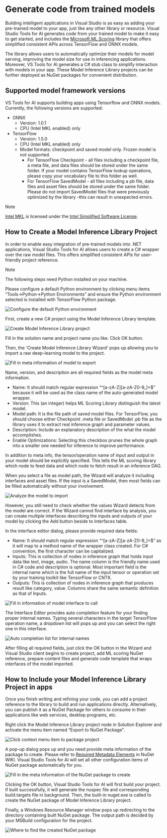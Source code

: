 # Generate code from trained models

Building intelligent applications in Visual Studio is as easy as adding your pre-trained model to your app, just like any other library or resource. Visual Studio Tools for AI generates code from your trained model to make it easy to get started, and includes the [Microsoft.ML.Scoring](https://www.nuget.org/packages/Microsoft.ML.Scoring/) library that offers simplified consistent APIs across TensorFlow and ONNX models.

The library allows users to automatically optimize their models for model serving, improving the model size for use in inferencing applications. Moreover, VS Tools for AI generates a C# stub class to simplify interaction with models in your app. These Model Inference Library projects can be further deployed as NuGet packages for convenient distribution.

## Supported model framework versions
VS Tools for AI supports building apps using Tensorflow and ONNX models. Currently, the following versions are supported:

-   ONNX
    -   Version: 1.0.1
    -   CPU (Intel MKL enabled) only
-   TensorFlow
    -   Version: 1.5.0
    -   CPU (Intel MKL enabled) only
    -   Model formats: checkpoint and saved model only. Frozen model is not supported.
        -   For TensorFlow Checkpoint - all files including a checkpoint file, a meta file, and data files should be stored under the same folder. If your model contains TensorFlow lookup operations, please copy your vocabulary file to this folder as well.
        -   For TensorFlow SavedModel - all files including a pb file, data files and asset files should be stored under the same folder. Please do not import SavedModel files that were previously optimized by the library -this can result in unexpected errors.

> [!NOTE]
>
> [Intel MKL](https://software.intel.com/en-us/mkl) is licensed under the [Intel Simplified Software License](https://software.intel.com/en-us/license/intel-simplified-software-license).

## How to Create a Model Inference Library Project

In order to enable easy integration of pre-trained models into .NET applications, Visual Studio Tools for AI allows users to create a C# wrapper over the raw model files. This offers simplified consistent APIs for user-friendly project reference.

> [!NOTE]
>
> The following steps need Python installed on your machine.  

Please configure a default Python environment by clicking menu items “Tools->Python->Python Environments” and ensure the Python environment selected is installed with TensorFlow Python package.

![Configure the default Python environment](/docs/media/model-inference/configure_python.png)

First, create a new C# project using the Model Inference Library template.

![Create Model Inference Library project](/docs/media/model-inference/create_project.png)

Fill in the solution name and project name you like. Click OK button.

Then, the 'Create Model Inference Library Wizard' pops up allowing you to import a raw deep-learning model to the project.

![Fill in meta information of model to export](/docs/media/model-inference/importer_dialog.png)

Name, version, and description are all required fields as the model meta information.

+ Name: It should match regular expression “^[a-zA-Z][a-zA-Z0-9_]+$” because it will be used as the class name of the auto-generated model wrapper.
+ Version: This (an integer) helps ML Scoring Library distinguish the latest model.
+ Model path: It is the file path of saved model files. For TensorFlow, you should choose either Checkpoint .meta file or SavedModel .pb file as the library uses it to extract real inference graph and parameter values.
+ Description: Include an explanatory description of the what the model accomplishes.
+ Enable Optimizations: Selecting this checkbox prunes the whole graph into a smaller one needed for inference to improve performance.

In addition to meta info, the tensor/operation name of input and output in your model should be explicitly specified. This tells the ML scoring library which node to feed data and which node to fetch result in an inference DAG. 

When you select a file as model path, the Wizard will analyze it including interfaces and asset files. If the input is a SavedModel, then most fields can be filled automatically without your involvement.

![Analyze the model to import](/docs/media/model-inference/analyze_model.png)

However, you still need to check whether the values Wizard detects from the model are correct. If the Wizard cannot find interface by analysis, you can create multiple interfaces describing the inputs and outputs of your model by clicking the Add button beside to Interfaces table.

In the interface editor dialog, please provide required data fields:

+ Name: It should match regular expression “^[a-zA-Z][a-zA-Z0-9_]+$” as it will map to a method name of the wrapper class created. For C# convention, the first character can be capitalized.
+ Inputs: This is collection of nodes in inference graph that holds input data like text, image, audio. The name column is the friendly name used in C# code and description is optional. Most important field is the internal name which is the full name of the input tensor or operation set by your training toolkit like TensorFlow or CNTK.
+ Outputs: This is collection of nodes in inference graph that produces result like category, value. Columns share the same semantic definition as that of Inputs.

![Fill in information of model interface to call](/docs/media/model-inference/interface_dialog.png)

The Interface Editor provides auto completion feature for your finding proper internal names. Typing several characters in the target TensorFlow operation name, a dropdown list will pops up and you can select the right one in this interface.

![Auto completion list for internal names](/docs/media/model-inference/auto_completion.png)

After filling all required fields, just click the OK button in the Wizard and Visual Studio client begins to create project, add ML scoring NuGet reference, prepare content files and generate code template that wraps interfaces of the model imported.

## How to Include your Model Inference Library Project in apps

Once you finish writing and refining your code, you can add a project reference to the library to build and run applications directly. Alternatively, you can publish it as a NuGet Package for others to consume in their applications like web services, desktop programs, etc.

Right click the Model Inference Library project node in Solution Explorer and activate the menu item named “Export to NuGet Package”.

![Click context menu item to package project](/docs/media/model-inference/create_nupkg.png)

A pop-up dialog pops up and you need provide meta information of the package to create. Please refer to [Required Metadata Elements](https://docs.microsoft.com/en-us/nuget/schema/nuspec#required-metadata-elements) in NuGet WIKI. Visual Studio Tools for AI will set all other configuration items of NuGet package automatically for you.

![Fill in the meta information of the NuGet package to create](/docs/media/model-inference/package_dialog.png)

Clicking the OK button, Visual Studio Tools for AI will first build your project. If built successfully, it will generate the nuspec file and corresponding build.targets file in background. Then, the built-in nuget.exe is called to create the NuGet package of Model Inference Library project.

Finally, a Windows Resource Manager window pops up redirecting to the directory containing built NuGet package. The output path is decided by your MSBuild configuration for the project.

![Where to find the created NuGet package](/docs/media/model-inference/output_folder.png)
